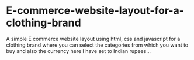 # E-commerce-website-layout-for-a-clothing-brand
A simple E commerce website layout using html, css and javascript  for a clothing brand where you can select the categories from which you want to buy and also the currency here I have set to Indian rupees...
